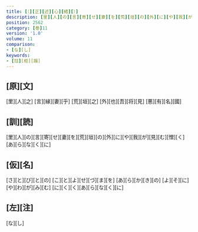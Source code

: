 ```yaml
---
title: [（][正][述][心][緒][）]
description: [里][人][の][言][寄][せ][妻][を][荒][垣][の][外][に][や][我][が][見][む][憎][く][あ][ら][な][く][に]
position: 2562
category: [巻]11
version: '1.0'
volume: 11
comparison:
- [な][し]
keywords:
- [尫][柜][蹋]
---
```


## [原][文]

[里][人][之] [言][縁][妻][乎] [荒][垣][之] [外][也][吾][将][見] [悪][有][名][國]

## [訓][読]

[里][人][の][言][寄][せ][妻][を][荒][垣][の][外][に][や][我][が][見][む][憎][く][あ][ら][な][く][に]

## [仮][名]

[さ][と][び][と][の] [こ][と][よ][せ][づ][ま][を] [あ][ら][か][き][の] [よ][そ][に][や][わ][が][み][む] [に][く][く][あ][ら][な][く][に]

## [左][注]

[な][し]
